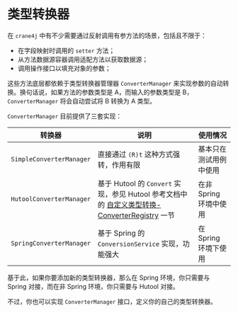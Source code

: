 # 类型转换器

在 `crane4j` 中有不少需要通过反射调用有参方法的场景，包括且不限于：

- 在字段映射时调用的 `setter` 方法；
- 从方法数据源容器调用适配方法以获取数据源；
- 调用操作接口以填充对象的参数；

这些方法底层都依赖于类型转换器管理器  `ConverterManager` 来实现参数的自动转换。换句话说，如果方法的参数类型是 A，而输入的参数类型是 B，`ConverterManager` 将会自动尝试将 B 转换为 A 类型。

`ConverterManager` 目前提供了三套实现：

| 转换器                   | 说明                                                         | 使用情况               |
| ------------------------ | ------------------------------------------------------------ | ---------------------- |
| `SimpleConverterManager` | 直接通过 `(R)t` 这种方式强转，作用有限                       | 基本只在测试用例中使用 |
| `HutoolConverterManager` | 基于 Hutool 的 `Convert` 实现，参见 Hutool 参考文档中的 [自定义类型转换-ConverterRegistry](https://hutool.cn/docs/#/core/类型转换/自定义类型转换-ConverterRegistry?id=自定义类型转换-converterregistry) 一节 | 在非 Spring 环境中使用 |
| `SpringConverterManager` | 基于 Spring 的 `ConversionService` 实现，功能强大            | 在 Spring 环境下使用   |

基于此，如果你要添加新的类型转换器，那么在 Spring 环境，你只需要与 Spring 对接，而在非 Spring 环境，你只需要与 Hutool 对接。

不过，你也可以实现 `ConverterManager` 接口，定义你的自己的类型转换器。
